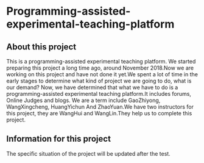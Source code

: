 # Programming-assisted-experimental-teaching-platform
## About this project
This is a programming-assisted experimental teaching platform.
We started preparing this project a long time ago, around November 2018.Now we are working on this project and have not done it yet.We spent a lot of time in the early stages to determine what kind of project we are going to do, what is our demand?
Now, we have determined that what we have to do is a programming-assisted experimental teaching platform.It includes forums, Online Judges and blogs.
We are a term include GaoZhiyong, WangXingcheng, HuangYichun And ZhaoYuan.We have two instructors for this project, they are WangHui and WangLin.They help us to complete this project.
## Information for this project
The specific situation of the project will be updated after the test.

